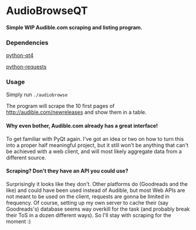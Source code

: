 AudioBrowseQT
=============

#### Simple WIP Audible.com scraping and listing program. ####

### Dependencies ###

[python-qt4](https://www.riverbankcomputing.com/software/pyqt/download)

[python-requests](http://docs.python-requests.org/en/master/user/install/)

### Usage ###

Simply run `./audiobrowse`

The program will scrape the 10 first pages of http://audible.com/newreleases and show them in a table.

#### Why even bother, Audible.com already has a great interface!
To get familiar with PyQt again. I've got an idea or two on how to turn this into a proper
half meaningful project, but it still won't be anything that can't be achieved with a
web client, and will most likely aggregate data from a different source.

#### Scraping? Don't they have an API you could use?
Surprisingly it looks like they don't. Other platforms do (Goodreads and the like) and could have been
used instead of Audible, but most Web APIs are not meant to be used on the client, requests
are gonna be limited in frequency. Of course, setting up my own server to cache their (say
Goodreads's) database seems way overkill for the task (and probably break their ToS in a dozen
different ways). So I'll stay with scraping for the moment :)
